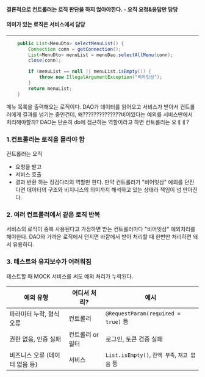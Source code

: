 #### 결론적으로 컨트롤러는 로직 판단을 하지 얺아야한다. - 오직 요청&응답만 담당
#### 의미가 있는 로직은 서비스에서 담당
---
```java
    public List<MenuDto> selectMenuList() {
        Connection conn = getConnection();
        List<MenuDto> menuList = menuDao.selectAllMenu(conn);
        close(conn);

        if (menuList == null || menuList.isEmpty()) {
            throw new IllegalArgumentException("비어잇삼");
        }
        return menuList;
    }
```
메뉴 목록을 출력해오는 로직이다. DAO가 데이터를 읽어오고 서비스가 받아서 컨트롤러에게 결과를 넘기는 중인건데,
왜??????????????비어있다는 예외를 서비스딴에서 처리해야할까? DAO는 단순히 db에 접근하는 역할이라고 하면 컨트롤러는 오ㅔㅐ?  

### 1.컨트롤러는 로직을 몰라야 함
컨트롤러는 오직 
- 요청을 받고
- 서비스 호출
- 결과 반환
  하는 징검다리의 역할만 한다.
  만약 컨트롤러가 "비어잇삼" 예외를 던진다면 데이터의 구조와 비지니스의 의미까지 해석하고 있는 상태라 책임이 넘 만아진다.

### 2. 여러 컨트롤러에서 같은 로직 반복
서비스의 로직이 중복 사용된다고 가정하면 받는 컨트롤러마다 "비어잇삼" 예외처리를 해야한다. DAO와 가까운 로직에서 던지면 바깥에서 받아 처리할 때 한번만 처리하면 돼서 유용하다.

### 3. 테스트와 유지보수가 어려워짐
테스트할 때 MOCK 서비스를 써도 예외 처리가 누락된다.

| 예외 유형 | 어디서 처리? | 예시 |
| --- | --- | --- |
| 파라미터 누락, 형식 오류 | 컨트롤러 | `@RequestParam(required = true)` 등 |
| 권한 없음, 인증 실패 | 컨트롤러 or 필터 | 로그인, 토큰 검증 실패 |
| 비즈니스 오류 (데이터 없음 등) | 서비스 | `List.isEmpty()`, `잔액 부족`, `재고 없음` 등 |

